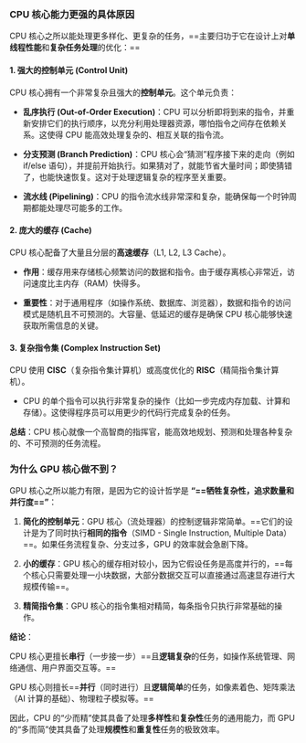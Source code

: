 
### CPU 核心能力更强的具体原因

CPU 核心之所以能处理更多样化、更复杂的任务，==主要归功于它在设计上对**单线程性能**和**复杂任务处理**的优化：==

#### 1. 强大的控制单元 (Control Unit)

CPU 核心拥有一个非常复杂且强大的**控制单元**。这个单元负责：

- **乱序执行 (Out-of-Order Execution)**：CPU 可以分析即将到来的指令，并重新安排它们的执行顺序，以充分利用处理器资源，哪怕指令之间存在依赖关系。这使得 CPU 能高效处理复杂的、相互关联的指令流。
    
- **分支预测 (Branch Prediction)**：CPU 核心会“猜测”程序接下来的走向（例如 if/else 语句），并提前开始执行。如果猜对了，就能节省大量时间；即使猜错了，也能快速恢复。这对于处理逻辑复杂的程序至关重要。
    
- **流水线 (Pipelining)**：CPU 的指令流水线非常深和复杂，能确保每一个时钟周期都能处理尽可能多的工作。

#### 2. 庞大的缓存 (Cache)

CPU 核心配备了大量且分层的**高速缓存**（L1, L2, L3 Cache）。

- **作用**：缓存用来存储核心频繁访问的数据和指令。由于缓存离核心非常近，访问速度比主内存（RAM）快得多。
    
- **重要性**：对于通用程序（如操作系统、数据库、浏览器），数据和指令的访问模式是随机且不可预测的。大容量、低延迟的缓存是确保 CPU 核心能够快速获取所需信息的关键。
    

#### 3. 复杂指令集 (Complex Instruction Set)

CPU 使用 **CISC**（复杂指令集计算机）或高度优化的 **RISC**（精简指令集计算机）。

- CPU 的单个指令可以执行非常复杂的操作（比如一步完成内存加载、计算和存储）。这使得程序员可以用更少的代码行完成复杂的任务。

**总结**：CPU 核心就像一个高智商的指挥官，能高效地规划、预测和处理各种复杂的、不可预测的任务流程。


### 为什么 GPU 核心做不到？

GPU 核心之所以能力有限，是因为它的设计哲学是 **“==牺牲复杂性，追求数量和并行度==”**：

1. **简化的控制单元**：GPU 核心（流处理器）的控制逻辑非常简单。==它们的设计是为了同时执行**相同的指令**（SIMD - Single Instruction, Multiple Data）==。如果任务流程复杂、分支过多，GPU 的效率就会急剧下降。
    
2. **小的缓存**：GPU 核心的缓存相对较小，因为它假设任务是高度并行的，==每个核心只需要处理一小块数据，大部分数据交互可以直接通过高速显存进行大规模传输==。
    
3. **精简指令集**：GPU 核心的指令集相对精简，每条指令只执行非常基础的操作。
    

**结论**：

CPU 核心更擅长**串行**（一步接一步）==且**逻辑复杂**的任务，如操作系统管理、网络通信、用户界面交互等。==

GPU 核心则擅长==**并行**（同时进行）且**逻辑简单**的任务，如像素着色、矩阵乘法（AI 计算的基础）、物理粒子模拟等。==

因此，CPU 的“少而精”使其具备了处理**多样性**和**复杂性**任务的通用能力，而 GPU 的“多而简”使其具备了处理**规模性**和**重复性**任务的极致效率。
